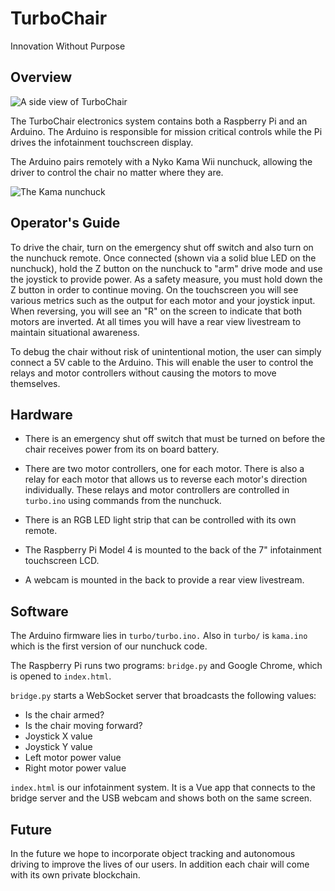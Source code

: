 # TurboChair

Innovation Without Purpose

## Overview

![A side view of TurboChair](docs/side.jpeg)

The TurboChair electronics system contains both a Raspberry Pi and an Arduino. The Arduino is responsible for mission critical controls while the Pi drives the infotainment touchscreen display.

The Arduino pairs remotely with a Nyko Kama Wii nunchuck, allowing the driver to control the chair no matter where they are.

![The Kama nunchuck](docs/kama.png)

## Operator's Guide

To drive the chair, turn on the emergency shut off switch and also turn on the nunchuck remote. Once connected (shown via a solid blue LED on the nunchuck), hold the Z button on the nunchuck to "arm" drive mode and use the joystick to provide power. As a safety measure, you must hold down the Z button in order to continue moving. On the touchscreen you will see various metrics such as the output for each motor and your joystick input. When reversing, you will see an "R" on the screen to indicate that both motors are inverted. At all times you will have a rear view livestream to maintain situational awareness.

To debug the chair without risk of unintentional motion, the user can simply connect a 5V cable to the Arduino. This will enable the user to control the relays and motor controllers without causing the motors to move themselves.

## Hardware

- There is an emergency shut off switch that must be turned on before the chair receives power from its on board battery.

- There are two motor controllers, one for each motor. There is also a relay for each motor that allows us to reverse each motor's direction individually. These relays and motor controllers are controlled in `turbo.ino` using commands from the nunchuck.

- There is an RGB LED light strip that can be controlled with its own remote.

- The Raspberry Pi Model 4 is mounted to the back of the 7" infotainment touchscreen LCD.

- A webcam is mounted in the back to provide a rear view livestream.

## Software

The Arduino firmware lies in `turbo/turbo.ino.` Also in `turbo/` is `kama.ino` which is the first version of our nunchuck code.

The Raspberry Pi runs two programs: `bridge.py` and Google Chrome, which is opened to `index.html`.

`bridge.py` starts a WebSocket server that broadcasts the following values:

- Is the chair armed?
- Is the chair moving forward?
- Joystick X value
- Joystick Y value
- Left motor power value
- Right motor power value

`index.html` is our infotainment system. It is a Vue app that connects to the bridge server and the USB webcam and shows both on the same screen.

## Future

In the future we hope to incorporate object tracking and autonomous driving to improve the lives of our users. In addition each chair will come with its own private blockchain.
